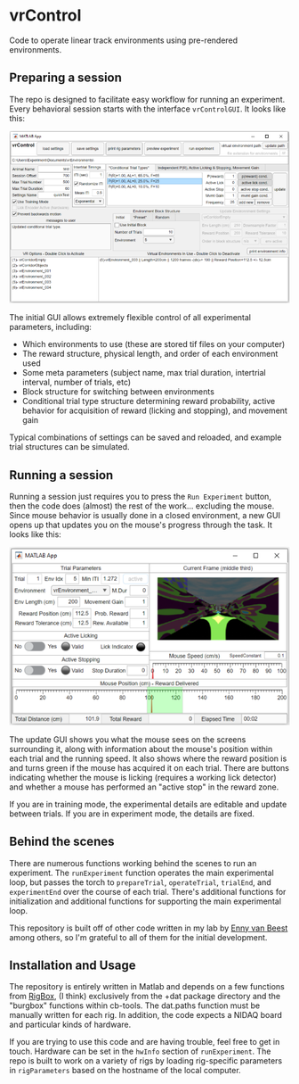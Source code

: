 # vrControl
Code to operate linear track environments using pre-rendered environments.

## Preparing a session
The repo is designed to facilitate easy workflow for running an experiment. 
Every behavioral session starts with the interface `vrControlGUI`. It looks
like this:

![vrControlGUI](media/initial_gui.png)

The initial GUI allows extremely flexible control of all experimental 
parameters, including:

- Which environments to use (these are stored tif files on your computer)
- The reward structure, physical length, and order of each environment used
- Some meta parameters (subject name, max trial duration, intertrial interval,
number of trials, etc)
- Block structure for switching between environments
- Conditional trial type structure determining reward probability, active 
behavior for acquisition of reward (licking and stopping), and movement gain

Typical combinations of settings can be saved and reloaded, and example trial
structures can be simulated. 


## Running a session
Running a session just requires you to press the `Run Experiment` button, then
the code does (almost) the rest of the work... excluding the mouse. Since 
mouse behavior is usually done in a closed environment, a new GUI opens up 
that updates you on the mouse's progress through the task. It looks like this:

![update window](media/update_gui.png)

The update GUI shows you what the mouse sees on the screens surrounding it, 
along with information about the mouse's position within each trial and the 
running speed. It also shows where the reward position is and turns green if
the mouse has acquired it on each trial. There are buttons indicating whether
the mouse is licking (requires a working lick detector) and whether a mouse
has performed an "active stop" in the reward zone. 

If you are in training mode, the experimental details are editable and update
between trials. If you are in experiment mode, the details are fixed. 

## Behind the scenes
There are numerous functions working behind the scenes to run an experiment. 
The ``runExperiment`` function operates the main experimental loop, but passes
the torch to ``prepareTrial``, ``operateTrial``, ``trialEnd``, and 
``experimentEnd`` over the course of each trial. There's additional functions
for initialization and additional functions for supporting the main 
experimental loop.

This repository is built off of other code written in my lab by 
[Enny van Beest](https://github.com/EnnyvanBeest) among others, so I'm 
grateful to all of them for the initial development. 

## Installation and Usage 
The repository is entirely written in Matlab and depends on a few functions 
from [RigBox](https://github.com/cortex-lab/Rigbox), (I think) exclusively 
from the +dat package directory and the "burgbox" functions within cb-tools. 
The dat.paths function must be manually written for each rig. In addition, the
code expects a NIDAQ board and particular kinds of hardware.

If you are trying to use this code and are having trouble, feel free to get in
touch. Hardware can be set in the ``hwInfo`` section of ``runExperiment``. The
repo is built to work on a variety of rigs by loading rig-specific parameters 
in ``rigParameters`` based on the hostname of the local computer. 
